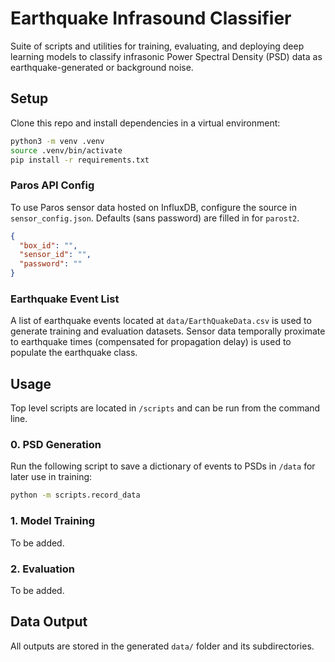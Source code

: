 # Earthquake Infrasound Classifier
Suite of scripts and utilities for training, evaluating, and deploying deep learning models to classify infrasonic Power Spectral Density (PSD) data as earthquake-generated or background noise.

## Setup
Clone this repo and install dependencies in a virtual environment:
```bash
python3 -m venv .venv
source .venv/bin/activate
pip install -r requirements.txt
```
### Paros API Config
To use Paros sensor data hosted on InfluxDB, configure the source in `sensor_config.json`. Defaults (sans password) are filled in for `parost2`.
```json
{
  "box_id": "",
  "sensor_id": "",
  "password": ""
}
```

### Earthquake Event List
A list of earthquake events located at `data/EarthQuakeData.csv` is used to generate training and evaluation datasets. Sensor data temporally proximate to earthquake times (compensated for propagation delay) is used to populate the earthquake class.

## Usage
Top level scripts are located in `/scripts` and can be run from the command line.

### 0. PSD Generation
Run the following script to save a dictionary of events to PSDs in `/data` for later use in training:
```bash
python -m scripts.record_data
```

### 1. Model Training
To be added.

### 2. Evaluation
To be added.

## Data Output
All outputs are stored in the generated `data/` folder and its subdirectories.
